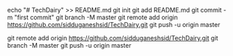 echo "# TechDairy" >> README.md
git init
git add README.md
git commit -m "first commit"
git branch -M master
git remote add origin https://github.com/sidduganeshsid/TechDairy.git
git push -u origin master


git remote add origin https://github.com/sidduganeshsid/TechDairy.git
git branch -M master
git push -u origin master
